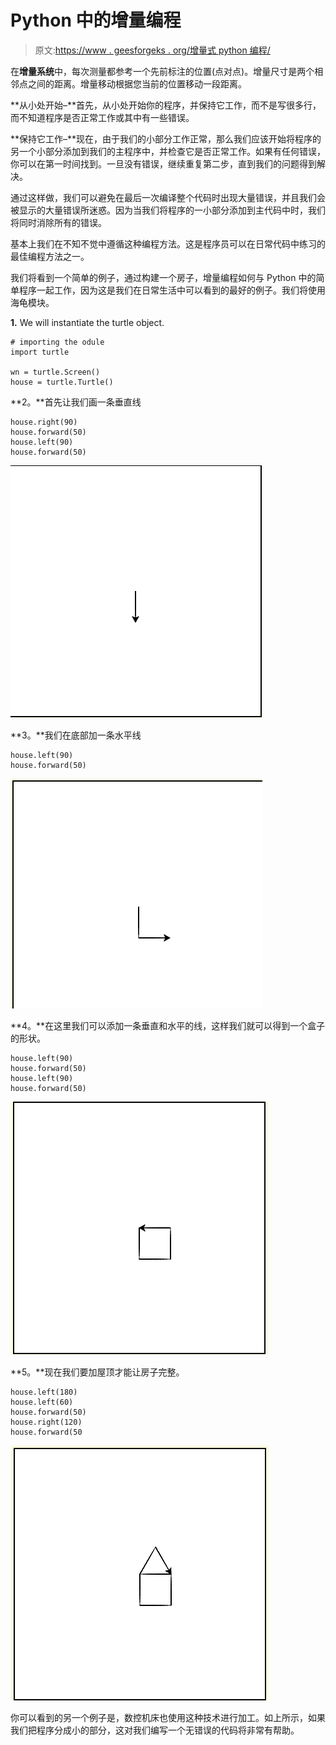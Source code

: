 # Python 中的增量编程

> 原文:[https://www . geesforgeks . org/增量式 python 编程/](https://www.geeksforgeeks.org/incremental-programming-in-python/)

在**增量系统**中，每次测量都参考一个先前标注的位置(点对点)。增量尺寸是两个相邻点之间的距离。增量移动根据您当前的位置移动一段距离。

**从小处开始–**首先，从小处开始你的程序，并保持它工作，而不是写很多行，而不知道程序是否正常工作或其中有一些错误。

**保持它工作–**现在，由于我们的小部分工作正常，那么我们应该开始将程序的另一个小部分添加到我们的主程序中，并检查它是否正常工作。如果有任何错误，你可以在第一时间找到。一旦没有错误，继续重复第二步，直到我们的问题得到解决。

通过这样做，我们可以避免在最后一次编译整个代码时出现大量错误，并且我们会被显示的大量错误所迷惑。因为当我们将程序的一小部分添加到主代码中时，我们将同时消除所有的错误。

基本上我们在不知不觉中遵循这种编程方法。这是程序员可以在日常代码中练习的最佳编程方法之一。

我们将看到一个简单的例子，通过构建一个房子，增量编程如何与 Python 中的简单程序一起工作，因为这是我们在日常生活中可以看到的最好的例子。我们将使用海龟模块。

**1\.** We will instantiate the turtle object.

```
# importing the odule
import turtle

wn = turtle.Screen()
house = turtle.Turtle()
```

**2。**首先让我们画一条垂直线

```
house.right(90)
house.forward(50)
house.left(90)
house.forward(50)
```

![](img/f3fa5bc06a0e1001ce2586984e69333f.png)

**3。**我们在底部加一条水平线

```
house.left(90)
house.forward(50)
```

![](img/47f27b1b964a3dc5b2ee905f49824953.png)

**4。**在这里我们可以添加一条垂直和水平的线，这样我们就可以得到一个盒子的形状。

```
house.left(90)
house.forward(50)
house.left(90)
house.forward(50)
```

![](img/cb7d837bfd1ceeaa3e69a51f7093fa98.png)

**5。**现在我们要加屋顶才能让房子完整。

```
house.left(180)
house.left(60)
house.forward(50)
house.right(120)
house.forward(50
```

![](img/530aa60ab00dcab83fce8f9d1bb6b6b9.png)

你可以看到的另一个例子是，数控机床也使用这种技术进行加工。如上所示，如果我们把程序分成小的部分，这对我们编写一个无错误的代码将非常有帮助。